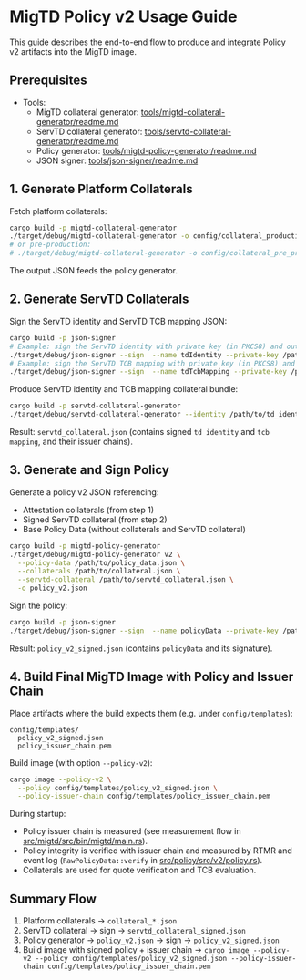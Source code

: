 # MigTD Policy v2 Usage Guide

This guide describes the end-to-end flow to produce and integrate Policy v2 artifacts into the MigTD image.

## Prerequisites

- Tools:
  - MigTD collateral generator: [tools/migtd-collateral-generator/readme.md](../tools/migtd-collateral-generator/readme.md)
  - ServTD collateral generator: [tools/servtd-collateral-generator/readme.md](../tools/servtd-collateral-generator/readme.md)
  - Policy generator: [tools/migtd-policy-generator/readme.md](../tools/migtd-policy-generator/readme.md)
  - JSON signer: [tools/json-signer/readme.md](../tools/json-signer/readme.md)

## 1. Generate Platform Collaterals

Fetch platform collaterals:

```sh
cargo build -p migtd-collateral-generator
./target/debug/migtd-collateral-generator -o config/collateral_production_fmspc.json
# or pre-production:
# ./target/debug/migtd-collateral-generator -o config/collateral_pre_production_fmspc.json --pre-production
```

The output JSON feeds the policy generator.

## 2. Generate ServTD Collaterals

Sign the ServTD identity and ServTD TCB mapping JSON:

```sh
cargo build -p json-signer
# Example: sign the ServTD identity with private key (in PKCS8) and output signed JSON
./target/debug/json-signer --sign  --name tdIdentity --private-key /path/to/pkcs8 --input /path/to/td_identity.json --output td_identity_signed.json
# Example: sign the ServTD TCB mapping with private key (in PKCS8) and output signed JSON
./target/debug/json-signer --sign  --name tdTcbMapping --private-key /path/to/pkcs8 --input /path/to/tcb_mapping.json --output tcb_mapping_signed.json
```

Produce ServTD identity and TCB mapping collateral bundle:

```sh
cargo build -p servtd-collateral-generator
./target/debug/servtd-collateral-generator --identity /path/to/td_identity_signed.json --identity-chain /path/to/identity_issuer_chain.pem --mapping /path/to/tcb_mapping_signed.json --mapping-chain /path/to/identity_issuer_chain.pem -o servtd_collateral.json
```

Result: `servtd_collateral.json` (contains signed `td identity` and `tcb mapping`, and their issuer chains).

## 3. Generate and Sign Policy

Generate a policy v2 JSON referencing:
- Attestation collaterals (from step 1)
- Signed ServTD collateral (from step 2)
- Base Policy Data (without collaterals and ServTD collateral)

```sh
cargo build -p migtd-policy-generator
./target/debug/migtd-policy-generator v2 \
  --policy-data /path/to/policy_data.json \
  --collaterals /path/to/collateral.json \
  --servtd-collateral /path/to/servtd_collateral.json \
  -o policy_v2.json
```

Sign the policy:

```sh
cargo build -p json-signer
./target/debug/json-signer --sign  --name policyData --private-key /path/to/pkcs8 --input /path/to/policy_v2.json --output policy_v2_signed.json
```

Result: `policy_v2_signed.json` (contains `policyData` and its signature).

## 4. Build Final MigTD Image with Policy and Issuer Chain

Place artifacts where the build expects them (e.g. under `config/templates`):

```
config/templates/
  policy_v2_signed.json
  policy_issuer_chain.pem
```

Build image (with option `--policy-v2`):

```sh
cargo image --policy-v2 \
  --policy config/templates/policy_v2_signed.json \
  --policy-issuer-chain config/templates/policy_issuer_chain.pem
```

During startup:
- Policy issuer chain is measured (see measurement flow in [src/migtd/src/bin/migtd/main.rs](../src/migtd/src/bin/migtd/main.rs)).
- Policy integrity is verified with issuer chain and measured by RTMR and event log (`RawPolicyData::verify` in [src/policy/src/v2/policy.rs](../src/policy/src/v2/policy.rs)).
- Collaterals are used for quote verification and TCB evaluation.

## Summary Flow

1. Platform collaterals -> `collateral_*.json`
2. ServTD collateral -> sign -> `servtd_collateral_signed.json`
3. Policy generator -> `policy_v2.json` -> sign -> `policy_v2_signed.json`
4. Build image with signed policy + issuer chain -> `cargo image --policy-v2 --policy config/templates/policy_v2_signed.json --policy-issuer-chain config/templates/policy_issuer_chain.pem`
